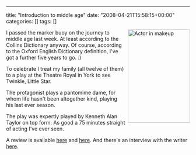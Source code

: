 ---
title: "Introduction to middle age"
date: "2008-04-21T15:58:15+00:00"
categories: []
tags: []

<img class="alignnone size-medium wp-image-409" style="border-left:solid 4px white" title="twinkle-little-star" src="http://techteapot.com/wp-content/uploads/2008/04/twinkle-little-star.jpg" alt="Actor in makeup" width="170" height="255" align="right" />I passed the marker buoy on the journey to middle age last week. At least according to the Collins Dictionary anyway. Of course, according to the Oxford English Dictionary definition, I've got a further five years to go. :)

To celebrate I treat my family (all twelve of them) to a play at the Theatre Royal in York to see Twinkle, Little Star.

The protagonist plays a pantomime dame,  for whom life hasn't been altogether kind, playing his last ever season.

The play was expertly played by Kenneth Alan Taylor on top form. As good a 75 minutes straight of acting I've ever seen.

A review is available <a href="http://yorktheatreroyal.wordpress.com/2008/01/25/review-twinkle-little-star/">here</a> and <a href="http://yorktheatreroyal.wordpress.com/2008/01/25/review-twinkle-little-star-2/">here</a>. And there's an interview with the writer <a href="http://yorktheatreroyal.wordpress.com/2008/03/26/an-interview-with-philip-meeks-writer/">here</a>.
